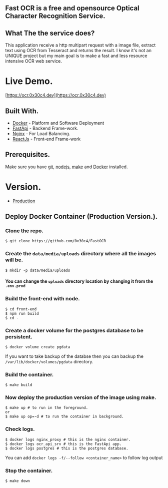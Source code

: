 ## Fast OCR is a free and opensource Optical Character Recognition Service.

## What The the service does?

This application receive a http multipart request with a image file, extract text using OCR from Tesseract and returns the result.
I know it's not an UNIQUE project but my main goal is to make a fast and less resource intensive OCR web service.

# Live Demo.
[https://ocr.0x30c4.dev](https://ocr.0x30c4.dev)

## Built With.

* [Docker](https://www.docker.com) - Platform and Software Deployment
* [FastApi](https://fastapi.tiangolo.com/) - Backend Frame-work.
* [Nginx](https://nginx.com/) - For Load Balancing.
* [ReactJs](https://reactjs.org/) - Front-end Frame-work 

## Prerequisites.

Make sure you have [git](https://git-scm.com/book/en/v2/Getting-Started-Installing-Git), [nodejs](https://nodejs.org/en/download/), [make](https://tldp.org/HOWTO/Software-Building-HOWTO-3.html) and [Docker](https://www.docker.com/products/docker-desktop) installed.

# Version.
* [Production](https://github.com/0x30c4/FastOCR#deploy-docker-container-production-version)

## Deploy Docker Container (Production Version.).
### Clone the repo.
```
$ git clone https://github.com/0x30c4/FastOCR
```

### Create the ```data/media/uploads``` directory where all the images will be.
```
$ mkdir -p data/media/uploads 
```

#### You can change the ```uploads``` directory location by changing it from the ```.env.prod```

### Build the front-end with node.
```
$ cd front-end
$ npm run build
$ cd -
```

### Create a docker volume for the postgres database to be persistent.
```
$ docker volume create pgdata
```

If you want to take backup of the databse then you can backup the ```/var/lib/docker/volumes/pgdata``` directory.

### Build the container.
```
$ make build
```

### Now deploy the production version of the image using make.
```
$ make up # to run in the foreground.
or 
$ make up op=-d # to run the container in background.
```

### Check logs.
```
$ docker logs nginx_proxy # this is the nginx container.
$ docker logs ocr_api_srv # this is the FastApi app.
$ docker logs postgres # this is the postgres database.
```
You can add ```docker logs -f/--follow <container_name>``` to follow log output

### Stop the container.
```
$ make down
```
